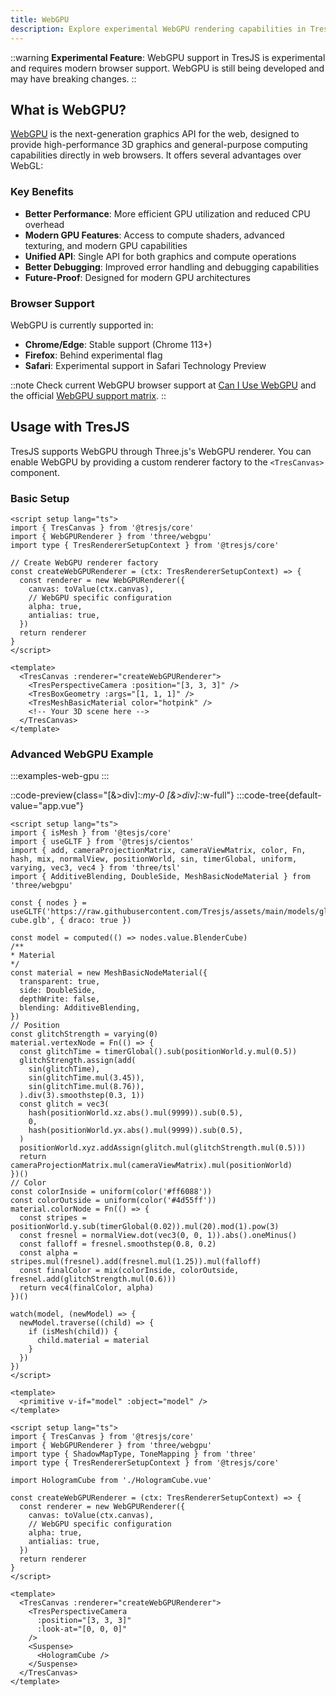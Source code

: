 ```yaml
---
title: WebGPU
description: Explore experimental WebGPU rendering capabilities in TresJS.
---
```


::warning
**Experimental Feature**: WebGPU support in TresJS is experimental and requires modern browser support. WebGPU is still being developed and may have breaking changes.
::

## What is WebGPU?

[WebGPU](https://developer.mozilla.org/en-US/docs/Web/API/WebGPU_API) is the next-generation graphics API for the web, designed to provide high-performance 3D graphics and general-purpose computing capabilities directly in web browsers. It offers several advantages over WebGL:

### **Key Benefits**
- **Better Performance**: More efficient GPU utilization and reduced CPU overhead
- **Modern GPU Features**: Access to compute shaders, advanced texturing, and modern GPU capabilities
- **Unified API**: Single API for both graphics and compute operations
- **Better Debugging**: Improved error handling and debugging capabilities
- **Future-Proof**: Designed for modern GPU architectures

### **Browser Support**
WebGPU is currently supported in:
- **Chrome/Edge**: Stable support (Chrome 113+)
- **Firefox**: Behind experimental flag
- **Safari**: Experimental support in Safari Technology Preview

::note
Check current WebGPU browser support at [Can I Use WebGPU](https://caniuse.com/webgpu) and the official [WebGPU support matrix](https://github.com/gpuweb/gpuweb/wiki/Implementation-Status).
::

## Usage with TresJS

TresJS supports WebGPU through Three.js's WebGPU renderer. You can enable WebGPU by providing a custom renderer factory to the `<TresCanvas>` component.

### Basic Setup

```vue [basic-webgpu.vue]
<script setup lang="ts">
import { TresCanvas } from '@tresjs/core'
import { WebGPURenderer } from 'three/webgpu'
import type { TresRendererSetupContext } from '@tresjs/core'

// Create WebGPU renderer factory
const createWebGPURenderer = (ctx: TresRendererSetupContext) => {
  const renderer = new WebGPURenderer({
    canvas: toValue(ctx.canvas),
    // WebGPU specific configuration
    alpha: true,
    antialias: true,
  })
  return renderer
}
</script>

<template>
  <TresCanvas :renderer="createWebGPURenderer">
    <TresPerspectiveCamera :position="[3, 3, 3]" />
    <TresBoxGeometry :args="[1, 1, 1]" />
    <TresMeshBasicMaterial color="hotpink" />
    <!-- Your 3D scene here -->
  </TresCanvas>
</template>
```

### Advanced WebGPU Example

:::examples-web-gpu
:::

::code-preview{class="[&>div]:*:my-0 [&>div]:*:w-full"}
  :::code-tree{default-value="app.vue"}

  ```vue [components/HologramCube.vue]
  <script setup lang="ts">
  import { isMesh } from '@tesjs/core'
  import { useGLTF } from '@tresjs/cientos'
  import { add, cameraProjectionMatrix, cameraViewMatrix, color, Fn, hash, mix, normalView, positionWorld, sin, timerGlobal, uniform, varying, vec3, vec4 } from 'three/tsl'
  import { AdditiveBlending, DoubleSide, MeshBasicNodeMaterial } from 'three/webgpu'

  const { nodes } = useGLTF('https://raw.githubusercontent.com/Tresjs/assets/main/models/gltf/blender-cube.glb', { draco: true })

  const model = computed(() => nodes.value.BlenderCube)
  /**
  * Material
  */
  const material = new MeshBasicNodeMaterial({
    transparent: true,
    side: DoubleSide,
    depthWrite: false,
    blending: AdditiveBlending,
  })
  // Position
  const glitchStrength = varying(0)
  material.vertexNode = Fn(() => {
    const glitchTime = timerGlobal().sub(positionWorld.y.mul(0.5))
    glitchStrength.assign(add(
      sin(glitchTime),
      sin(glitchTime.mul(3.45)),
      sin(glitchTime.mul(8.76)),
    ).div(3).smoothstep(0.3, 1))
    const glitch = vec3(
      hash(positionWorld.xz.abs().mul(9999)).sub(0.5),
      0,
      hash(positionWorld.yx.abs().mul(9999)).sub(0.5),
    )
    positionWorld.xyz.addAssign(glitch.mul(glitchStrength.mul(0.5)))
    return cameraProjectionMatrix.mul(cameraViewMatrix).mul(positionWorld)
  })()
  // Color
  const colorInside = uniform(color('#ff6088'))
  const colorOutside = uniform(color('#4d55ff'))
  material.colorNode = Fn(() => {
    const stripes = positionWorld.y.sub(timerGlobal(0.02)).mul(20).mod(1).pow(3)
    const fresnel = normalView.dot(vec3(0, 0, 1)).abs().oneMinus()
    const falloff = fresnel.smoothstep(0.8, 0.2)
    const alpha = stripes.mul(fresnel).add(fresnel.mul(1.25)).mul(falloff)
    const finalColor = mix(colorInside, colorOutside, fresnel.add(glitchStrength.mul(0.6)))
    return vec4(finalColor, alpha)
  })()

  watch(model, (newModel) => {
    newModel.traverse((child) => {
      if (isMesh(child)) {
        child.material = material
      }
    })
  })
  </script>

  <template>
    <primitive v-if="model" :object="model" />
  </template>
```
  ```vue [app.vue]
  <script setup lang="ts">
  import { TresCanvas } from '@tresjs/core'
  import { WebGPURenderer } from 'three/webgpu'
  import type { ShadowMapType, ToneMapping } from 'three'
  import type { TresRendererSetupContext } from '@tresjs/core'

  import HologramCube from './HologramCube.vue'

  const createWebGPURenderer = (ctx: TresRendererSetupContext) => {
    const renderer = new WebGPURenderer({
      canvas: toValue(ctx.canvas),
      // WebGPU specific configuration
      alpha: true,
      antialias: true,
    })
    return renderer
  }
  </script>

  <template>
    <TresCanvas :renderer="createWebGPURenderer">
      <TresPerspectiveCamera
        :position="[3, 3, 3]"
        :look-at="[0, 0, 0]"
      />
      <Suspense>
        <HologramCube />
      </Suspense>
    </TresCanvas>
  </template>
  ```
